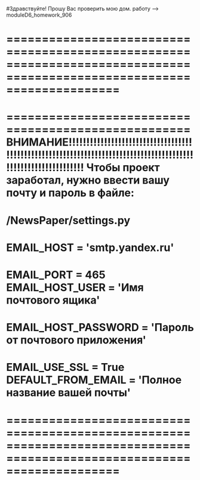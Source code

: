 #Здравствуйте! Прошу Вас проверить мою дом. работу --> moduleD6_homework_906

========================================================================================================================
========================================================================================================================


====================================================
ВНИМАНИЕ!!!!!!!!!!!!!!!!!!!!!!!!!!!!!!!!!!!!!!!!!!!!!!!!!!!!!!!!!!!!!!!!!!!!!!!!!!!!!!!!!!!!!!!!!!!!!!!!!!!!!!!!!!!!!!
Чтобы проект заработал, 
нужно ввести вашу почту и пароль в файле:
====================================================
/NewsPaper/settings.py
====================================================

EMAIL_HOST = 'smtp.yandex.ru'
====================================================
EMAIL_PORT = 465
EMAIL_HOST_USER = 'Имя почтового ящика'
====================================================

EMAIL_HOST_PASSWORD = 'Пароль от почтового приложения'       
====================================================
EMAIL_USE_SSL = True
DEFAULT_FROM_EMAIL = 'Полное название вашей почты'   
====================================================

========================================================================================================================
========================================================================================================================


